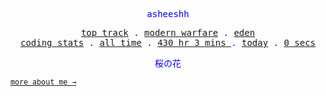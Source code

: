 <p align="center" style="color:blue"><samp>asheeshh</samp></p>        <p align="center" style="color:blue">        <samp>            <a href="https://open.spotify.com/track/0o9B36SwyWjYnoXLWAyLzj">top track</a> .            <a href="https://open.spotify.com/track/0o9B36SwyWjYnoXLWAyLzj">modern warfare</a> .            <a href="https://open.spotify.com/track/0o9B36SwyWjYnoXLWAyLzj">eden</a></br>            <a href="https://wakatime.com/@asheeshh">coding stats</a> .            <a href="https://wakatime.com/@asheeshh">all time</a> .            <a href="https://wakatime.com/@asheeshh">            430 hr 3 mins        </a> .            <a href="https://wakatime.com/@asheeshh">today</a> .            <a href="https://wakatime.com/@asheeshh">0 secs</a>        </samp>        </p>        <p align="center" style="color:blue"><samp>桜の花</samp></p>                <sub><samp><a href="https://asheeshh.ninja/about/">more about me →</a></samp></sub>